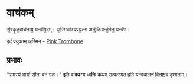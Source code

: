 # वाच॑कम्

सं॒स्कृ॒त॒वाच॑नाय॒ यन्त्र॑मि॒दम्। अ॒स्मिन्ना॑स्यप्रय॒त्ना अनु॑क्रियन्ते॒नेन॒ यन्त्रे॑ण।

इ॒दं प्रयु॑क्तम् अ॒स्मिन् - [Pink Trombone](https://dood.al/pinktrombone)

## प्रभावः
"रा॒मस्य॑ भा॒र्या॑ सी॒ता वनं॑ ग॒ता।" **इ**ति वा**क्य**स्य ध्व**निः** **क**थम् उत्पत्स्यत **इ**ति यन्त्रचाल**नं** [वि**नाऽ**त्र](https://raw.githubusercontent.com/031323/vackm/master/samples/rāmásyabhāryā̀sītā́vánaṃgatā́.mp3) दृश्यताम्।
